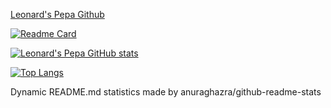 
[Leonard's Pepa Github](https://github.com/Leonardpepa)

[![Readme Card](https://github-readme-stats.vercel.app/api/pin/?username=Leonardpepa&repo=Leonardpepa)](https://github.com/anuraghazra/github-readme-stats)

[![Leonard's Pepa GitHub stats](https://github-readme-stats.vercel.app/api?username=Leonardpepa)](https://github.com/anuraghazra/github-readme-stats)

[![Top Langs](https://github-readme-stats.vercel.app/api/top-langs/?username=Leonardpepa)](https://github.com/anuraghazra/github-readme-stats)

Dynamic README.md statistics made by anuraghazra/github-readme-stats
